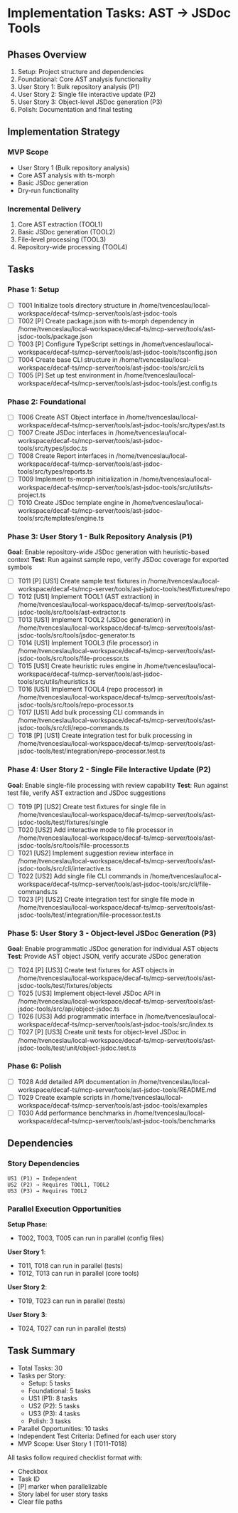 # Implementation Tasks: AST → JSDoc Tools

## Phases Overview

1. Setup: Project structure and dependencies
2. Foundational: Core AST analysis functionality
3. User Story 1: Bulk repository analysis (P1)
4. User Story 2: Single file interactive update (P2)
5. User Story 3: Object-level JSDoc generation (P3)
6. Polish: Documentation and final testing

## Implementation Strategy

### MVP Scope
- User Story 1 (Bulk repository analysis)
- Core AST analysis with ts-morph
- Basic JSDoc generation
- Dry-run functionality

### Incremental Delivery
1. Core AST extraction (TOOL1)
2. Basic JSDoc generation (TOOL2)
3. File-level processing (TOOL3)
4. Repository-wide processing (TOOL4)

## Tasks

### Phase 1: Setup

- [ ] T001 Initialize tools directory structure in /home/tvenceslau/local-workspace/decaf-ts/mcp-server/tools/ast-jsdoc-tools
- [ ] T002 [P] Create package.json with ts-morph dependency in /home/tvenceslau/local-workspace/decaf-ts/mcp-server/tools/ast-jsdoc-tools/package.json
- [ ] T003 [P] Configure TypeScript settings in /home/tvenceslau/local-workspace/decaf-ts/mcp-server/tools/ast-jsdoc-tools/tsconfig.json
- [ ] T004 Create base CLI structure in /home/tvenceslau/local-workspace/decaf-ts/mcp-server/tools/ast-jsdoc-tools/src/cli.ts
- [ ] T005 [P] Set up test environment in /home/tvenceslau/local-workspace/decaf-ts/mcp-server/tools/ast-jsdoc-tools/jest.config.ts

### Phase 2: Foundational

- [ ] T006 Create AST Object interface in /home/tvenceslau/local-workspace/decaf-ts/mcp-server/tools/ast-jsdoc-tools/src/types/ast.ts
- [ ] T007 Create JSDoc interfaces in /home/tvenceslau/local-workspace/decaf-ts/mcp-server/tools/ast-jsdoc-tools/src/types/jsdoc.ts
- [ ] T008 Create Report interfaces in /home/tvenceslau/local-workspace/decaf-ts/mcp-server/tools/ast-jsdoc-tools/src/types/reports.ts
- [ ] T009 Implement ts-morph initialization in /home/tvenceslau/local-workspace/decaf-ts/mcp-server/tools/ast-jsdoc-tools/src/utils/ts-project.ts
- [ ] T010 Create JSDoc template engine in /home/tvenceslau/local-workspace/decaf-ts/mcp-server/tools/ast-jsdoc-tools/src/templates/engine.ts

### Phase 3: User Story 1 - Bulk Repository Analysis (P1)

**Goal**: Enable repository-wide JSDoc generation with heuristic-based context
**Test**: Run against sample repo, verify JSDoc coverage for exported symbols

- [ ] T011 [P] [US1] Create sample test fixtures in /home/tvenceslau/local-workspace/decaf-ts/mcp-server/tools/ast-jsdoc-tools/test/fixtures/repo
- [ ] T012 [US1] Implement TOOL1 (AST extraction) in /home/tvenceslau/local-workspace/decaf-ts/mcp-server/tools/ast-jsdoc-tools/src/tools/ast-extractor.ts
- [ ] T013 [US1] Implement TOOL2 (JSDoc generation) in /home/tvenceslau/local-workspace/decaf-ts/mcp-server/tools/ast-jsdoc-tools/src/tools/jsdoc-generator.ts
- [ ] T014 [US1] Implement TOOL3 (file processor) in /home/tvenceslau/local-workspace/decaf-ts/mcp-server/tools/ast-jsdoc-tools/src/tools/file-processor.ts
- [ ] T015 [US1] Create heuristic rules engine in /home/tvenceslau/local-workspace/decaf-ts/mcp-server/tools/ast-jsdoc-tools/src/utils/heuristics.ts
- [ ] T016 [US1] Implement TOOL4 (repo processor) in /home/tvenceslau/local-workspace/decaf-ts/mcp-server/tools/ast-jsdoc-tools/src/tools/repo-processor.ts
- [ ] T017 [US1] Add bulk processing CLI commands in /home/tvenceslau/local-workspace/decaf-ts/mcp-server/tools/ast-jsdoc-tools/src/cli/repo-commands.ts
- [ ] T018 [P] [US1] Create integration test for bulk processing in /home/tvenceslau/local-workspace/decaf-ts/mcp-server/tools/ast-jsdoc-tools/test/integration/repo-processor.test.ts

### Phase 4: User Story 2 - Single File Interactive Update (P2)

**Goal**: Enable single-file processing with review capability
**Test**: Run against test file, verify AST extraction and JSDoc suggestions

- [ ] T019 [P] [US2] Create test fixtures for single file in /home/tvenceslau/local-workspace/decaf-ts/mcp-server/tools/ast-jsdoc-tools/test/fixtures/single
- [ ] T020 [US2] Add interactive mode to file processor in /home/tvenceslau/local-workspace/decaf-ts/mcp-server/tools/ast-jsdoc-tools/src/tools/file-processor.ts
- [ ] T021 [US2] Implement suggestion review interface in /home/tvenceslau/local-workspace/decaf-ts/mcp-server/tools/ast-jsdoc-tools/src/cli/interactive.ts
- [ ] T022 [US2] Add single file CLI commands in /home/tvenceslau/local-workspace/decaf-ts/mcp-server/tools/ast-jsdoc-tools/src/cli/file-commands.ts
- [ ] T023 [P] [US2] Create integration test for single file mode in /home/tvenceslau/local-workspace/decaf-ts/mcp-server/tools/ast-jsdoc-tools/test/integration/file-processor.test.ts

### Phase 5: User Story 3 - Object-level JSDoc Generation (P3)

**Goal**: Enable programmatic JSDoc generation for individual AST objects
**Test**: Provide AST object JSON, verify accurate JSDoc generation

- [ ] T024 [P] [US3] Create test fixtures for AST objects in /home/tvenceslau/local-workspace/decaf-ts/mcp-server/tools/ast-jsdoc-tools/test/fixtures/objects
- [ ] T025 [US3] Implement object-level JSDoc API in /home/tvenceslau/local-workspace/decaf-ts/mcp-server/tools/ast-jsdoc-tools/src/api/object-jsdoc.ts
- [ ] T026 [US3] Add programmatic interface in /home/tvenceslau/local-workspace/decaf-ts/mcp-server/tools/ast-jsdoc-tools/src/index.ts
- [ ] T027 [P] [US3] Create unit tests for object-level JSDoc in /home/tvenceslau/local-workspace/decaf-ts/mcp-server/tools/ast-jsdoc-tools/test/unit/object-jsdoc.test.ts

### Phase 6: Polish

- [ ] T028 Add detailed API documentation in /home/tvenceslau/local-workspace/decaf-ts/mcp-server/tools/ast-jsdoc-tools/README.md
- [ ] T029 Create example scripts in /home/tvenceslau/local-workspace/decaf-ts/mcp-server/tools/ast-jsdoc-tools/examples
- [ ] T030 Add performance benchmarks in /home/tvenceslau/local-workspace/decaf-ts/mcp-server/tools/ast-jsdoc-tools/benchmarks

## Dependencies

### Story Dependencies
```
US1 (P1) → Independent
US2 (P2) → Requires TOOL1, TOOL2
US3 (P3) → Requires TOOL2
```

### Parallel Execution Opportunities

**Setup Phase**:
- T002, T003, T005 can run in parallel (config files)

**User Story 1**:
- T011, T018 can run in parallel (tests)
- T012, T013 can run in parallel (core tools)

**User Story 2**:
- T019, T023 can run in parallel (tests)

**User Story 3**:
- T024, T027 can run in parallel (tests)

## Task Summary

- Total Tasks: 30
- Tasks per Story:
  - Setup: 5 tasks
  - Foundational: 5 tasks
  - US1 (P1): 8 tasks
  - US2 (P2): 5 tasks
  - US3 (P3): 4 tasks
  - Polish: 3 tasks
- Parallel Opportunities: 10 tasks
- Independent Test Criteria: Defined for each user story
- MVP Scope: User Story 1 (T011-T018)

All tasks follow required checklist format with:
- Checkbox
- Task ID
- [P] marker when parallelizable
- Story label for user story tasks
- Clear file paths